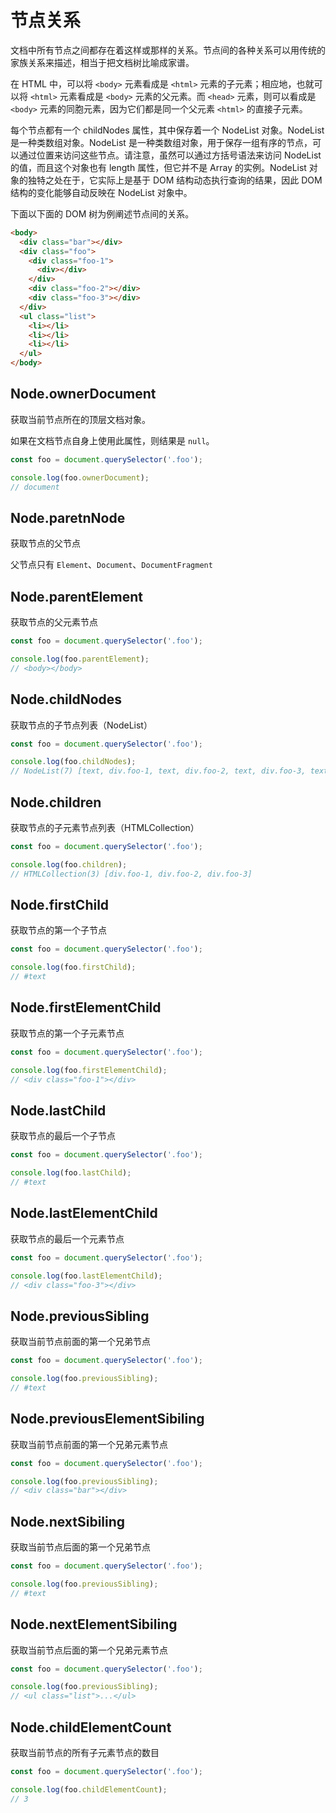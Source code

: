# 节点关系

文档中所有节点之间都存在着这样或那样的关系。节点间的各种关系可以用传统的家族关系来描述，相当于把文档树比喻成家谱。

在 HTML 中，可以将 `<body>` 元素看成是 `<html>` 元素的子元素；相应地，也就可以将 `<html>` 元素看成是 `<body>` 元素的父元素。而 `<head>` 元素，则可以看成是 `<body>` 元素的同胞元素，因为它们都是同一个父元素 `<html>` 的直接子元素。

每个节点都有一个 childNodes 属性，其中保存着一个 NodeList 对象。NodeList 是一种类数组对象。NodeList 是一种类数组对象，用于保存一组有序的节点，可以通过位置来访问这些节点。请注意，虽然可以通过方括号语法来访问 NodeList 的值，而且这个对象也有 length 属性，但它并不是 Array 的实例。NodeList 对象的独特之处在于，它实际上是基于 DOM 结构动态执行查询的结果，因此 DOM 结构的变化能够自动反映在 NodeList 对象中。

下面以下面的 DOM 树为例阐述节点间的关系。

```html
<body>
  <div class="bar"></div>
  <div class="foo">
    <div class="foo-1">
      <div></div>
    </div>
    <div class="foo-2"></div>
    <div class="foo-3"></div>
  </div>
  <ul class="list">
    <li></li>
    <li></li>
    <li></li>
  </ul>
</body>
```

## Node.ownerDocument

获取当前节点所在的顶层文档对象。

如果在文档节点自身上使用此属性，则结果是 `null`。

```js
const foo = document.querySelector('.foo');

console.log(foo.ownerDocument);
// document
```

## Node.paretnNode

获取节点的父节点

父节点只有 `Element`、`Document`、`DocumentFragment`

## Node.parentElement

获取节点的父元素节点

```js
const foo = document.querySelector('.foo');

console.log(foo.parentElement);
// <body></body>
```

## Node.childNodes

获取节点的子节点列表（NodeList）

```js
const foo = document.querySelector('.foo');

console.log(foo.childNodes);
// NodeList(7) [text, div.foo-1, text, div.foo-2, text, div.foo-3, text]
```

## Node.children

获取节点的子元素节点列表（HTMLCollection）

```js
const foo = document.querySelector('.foo');

console.log(foo.children);
// HTMLCollection(3) [div.foo-1, div.foo-2, div.foo-3]
```

## Node.firstChild

获取节点的第一个子节点

```js
const foo = document.querySelector('.foo');

console.log(foo.firstChild);
// #text
```

## Node.firstElementChild

获取节点的第一个子元素节点

```js
const foo = document.querySelector('.foo');

console.log(foo.firstElementChild);
// <div class="foo-1"></div>
```

## Node.lastChild

获取节点的最后一个子节点

```js
const foo = document.querySelector('.foo');

console.log(foo.lastChild);
// #text
```

## Node.lastElementChild

获取节点的最后一个元素节点

```js
const foo = document.querySelector('.foo');

console.log(foo.lastElementChild);
// <div class="foo-3"></div>
```

## Node.previousSibling

获取当前节点前面的第一个兄弟节点

```js
const foo = document.querySelector('.foo');

console.log(foo.previousSibling);
// #text
```

## Node.previousElementSibiling

获取当前节点前面的第一个兄弟元素节点

```js
const foo = document.querySelector('.foo');

console.log(foo.previousSibling);
// <div class="bar"></div>
```

## Node.nextSibiling

获取当前节点后面的第一个兄弟节点

```js
const foo = document.querySelector('.foo');

console.log(foo.previousSibling);
// #text
```

## Node.nextElementSibiling

获取当前节点后面的第一个兄弟元素节点

```js
const foo = document.querySelector('.foo');

console.log(foo.previousSibling);
// <ul class="list">...</ul>
```

## Node.childElementCount

获取当前节点的所有子元素节点的数目

```js
const foo = document.querySelector('.foo');

console.log(foo.childElementCount);
// 3
```
